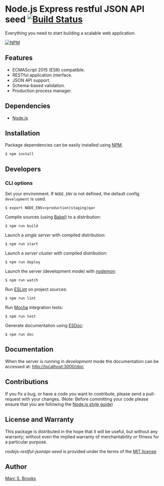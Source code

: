 # Node.js Express restful JSON API seed [![Build Status](https://travis-ci.org/nuxy/nodejs-restful-jsonapi-seed.svg?branch=master)](https://travis-ci.org/nuxy/nodejs-restful-jsonapi-seed)

Everything you need to start building a scalable web application.

[![NPM](https://nodei.co/npm/nodejs-restful-jsonapi-seed.png)](https://nodei.co/npm/nodejs-restful-jsonapi-seed)

## Features

- ECMAScript 2015 (ES6) compatible.
- RESTful application interface.
- JSON API support.
- Schema-based validation.
- Production process manager.

## Dependencies

- [Node.js](https://nodejs.org)

## Installation

Package dependencies can be easily installed using [NPM](https://npmjs.com).

    $ npm install

## Developers

### CLI options

Set your environment. If `NODE_ENV` is not defined, the default config `development` is used.

    $ export NODE_ENV=<production|staging|qa>

Compile sources (using [Babel](https://babeljs.io)) to a distribution:

    $ npm run build

Launch a _single server_ with compiled distribution:

    $ npm run start

Launch a _server cluster_ with compiled distribution:

    $ npm run deploy

Launch the server (development mode) with [nodemon](https://nodemon.io):

    $ npm run watch

Run [ESLint](https://eslint.org/) on project sources:

    $ npm run lint

Run [Mocha](https://mochajs.org) integration tests:

    $ npm run test

Generate documentation using [ESDoc](https://esdoc.org):

    $ npm run doc

## Documentation

When the server is running in _development_ mode the documentation can be accessed at: [http://localhost:3000/doc](http://localhost:3000/doc)

## Contributions

If you fix a bug, or have a code you want to contribute, please send a pull-request with your changes. (Note: Before committing your code please ensure that you are following the [Node.js style guide](https://github.com/felixge/node-style-guide))

## License and Warranty

This package is distributed in the hope that it will be useful, but without any warranty; without even the implied warranty of merchantability or fitness for a particular purpose.

_nodejs-restful-jsonapi-seed_ is provided under the terms of the [MIT license](http://www.opensource.org/licenses/mit-license.php)

## Author

[Marc S. Brooks](https://github.com/nuxy)
